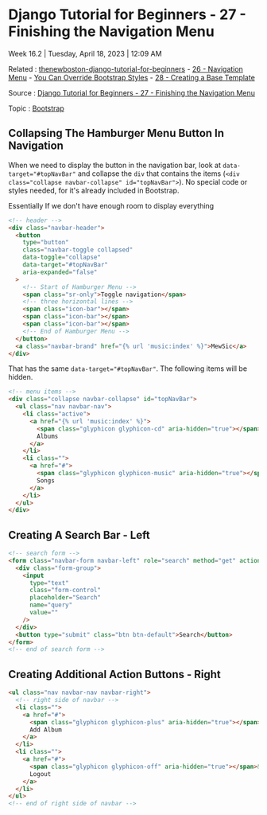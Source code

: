 # Django Tutorial for Beginners - 27 - Finishing the Navigation Menu

Week 16.2 | Tuesday, April 18, 2023 | 12:09 AM

Related : [thenewboston-django-tutorial-for-beginners](thenewboston-django-tutorial-for-beginners.md) - [26 - Navigation Menu](26%20-%20Navigation%20Menu.md) - [You Can Override Bootstrap Styles](../You%20Can%20Override%20Bootstrap%20Styles.md) - [28 - Creating a Base Template](28%20-%20Creating%20a%20Base%20Template.md)

Source : [Django Tutorial for Beginners - 27 - Finishing the Navigation Menu](https://youtu.be/9S-jM3gpMkM)

Topic : [Bootstrap](../Bootstrap.md)

## Collapsing The Hamburger Menu Button In Navigation

When we need to display the button in the navigation bar, look at `data-target="#topNavBar"` and collapse the `div` that contains the items (`<div class="collapse navbar-collapse" id="topNavBar">`). No special code or styles needed, for it's already included in Bootstrap.

Essentially If we don't have enough room to display everything

```html
<!-- header -->
<div class="navbar-header">
  <button
    type="button"
    class="navbar-toggle collapsed"
    data-toggle="collapse"
    data-target="#topNavBar"
    aria-expanded="false"
  >
    <!-- Start of Hamburger Menu -->
    <span class="sr-only">Toggle navigation</span>
    <!-- three horizontal lines -->
    <span class="icon-bar"></span>
    <span class="icon-bar"></span>
    <span class="icon-bar"></span>
    <!-- End of Hamburger Menu -->
  </button>
  <a class="navbar-brand" href="{% url 'music:index' %}">MewSic</a>
</div>
```

That has the same `data-target="#topNavBar"`. The following items will be hidden.

```html
<!-- menu items -->
<div class="collapse navbar-collapse" id="topNavBar">
  <ul class="nav navbar-nav">
    <li class="active">
      <a href="{% url 'music:index' %}">
        <span class="glyphicon glyphicon-cd" aria-hidden="true"></span>&nbsp;
        Albums
      </a>
    </li>
    <li class="">
      <a href="#">
        <span class="glyphicon glyphicon-music" aria-hidden="true"></span>&nbsp;
        Songs
      </a>
    </li>
  </ul>
</div>
```

## Creating A Search Bar - Left

```html
<!-- search form -->
<form class="navbar-form navbar-left" role="search" method="get" action="#">
  <div class="form-group">
    <input
      type="text"
      class="form-control"
      placeholder="Search"
      name="query"
      value=""
    />
  </div>
  <button type="submit" class="btn btn-default">Search</button>
</form>
<!-- end of search form -->
```

## Creating Additional Action Buttons - Right

```html
<ul class="nav navbar-nav navbar-right">
  <!-- right side of navbar -->
  <li class="">
    <a href="#">
      <span class="glyphicon glyphicon-plus" aria-hidden="true"></span>&nbsp;
      Add Album
    </a>
  </li>
  <li class="">
    <a href="#">
      <span class="glyphicon glyphicon-off" aria-hidden="true"></span>&nbsp;
      Logout
    </a>
  </li>
</ul>
<!-- end of right side of navbar -->
```
